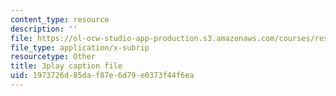```yaml
---
content_type: resource
description: ''
file: https://ol-ocw-studio-app-production.s3.amazonaws.com/courses/res-6-012-introduction-to-probability-spring-2018/1973726d85daf87e6d79e0373f44f6ea_AyCLokHV774.srt
file_type: application/x-subrip
resourcetype: Other
title: 3play caption file
uid: 1973726d-85da-f87e-6d79-e0373f44f6ea
---
```

